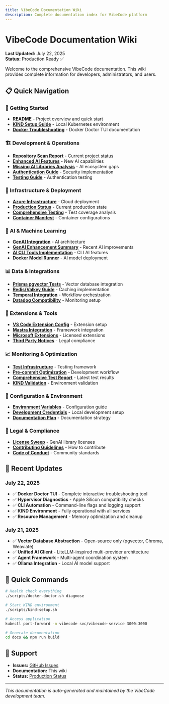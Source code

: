```yaml
---
title: VibeCode Documentation Wiki
description: Complete documentation index for VibeCode platform
---
```


# VibeCode Documentation Wiki

**Last Updated:** July 22, 2025  
**Status:** Production Ready ✅

Welcome to the comprehensive VibeCode documentation. This wiki provides complete information for developers, administrators, and users.

## 📋 Quick Navigation

### 🚀 Getting Started
- **[README](README.md)** - Project overview and quick start
- **[KIND Setup Guide](KIND_TROUBLESHOOTING_GUIDE.md)** - Local Kubernetes environment
- **[Docker Troubleshooting](DOCKER_TROUBLESHOOTING_SUMMARY.md)** - Docker Doctor TUI documentation

### 🏗️ Development & Operations
- **[Repository Scan Report](REPOSITORY_SCAN_REPORT_JULY_2025.md)** - Current project status
- **[Enhanced AI Features](ENHANCED_AI_FEATURES.md)** - New AI capabilities
- **[Missing AI Libraries Analysis](MISSING_AI_LIBRARIES_ANALYSIS.md)** - AI ecosystem gaps
- **[Authentication Guide](AUTHENTICATION_SUMMARY.md)** - Security implementation
- **[Testing Guide](AUTHENTICATION_TESTING_GUIDE.md)** - Authentication testing

### 🔧 Infrastructure & Deployment
- **[Azure Infrastructure](AZURE_INFRASTRUCTURE_SUMMARY.md)** - Cloud deployment
- **[Production Status](PRODUCTION_STATUS_REPORT.md)** - Current production state
- **[Comprehensive Testing](COMPREHENSIVE_TESTING_ASSESSMENT.md)** - Test coverage analysis
- **[Container Manifest](CONTAINER_MANIFEST.md)** - Container configurations

### 🤖 AI & Machine Learning
- **[GenAI Integration](GENAI_INTEGRATION_ARCHITECTURE.md)** - AI architecture
- **[GenAI Enhancement Summary](GENAI_ENHANCEMENT_SUMMARY.md)** - Recent AI improvements
- **[AI CLI Tools Implementation](AI_CLI_TOOLS_IMPLEMENTATION_SUMMARY.md)** - CLI AI features
- **[Docker Model Runner](DOCKER_MODEL_RUNNER_SETUP.md)** - AI model deployment

### 📊 Data & Integrations
- **[Prisma pgvector Tests](PRISMA_PGVECTOR_TEST_RESULTS.md)** - Vector database integration
- **[Redis/Valkey Guide](REDIS_VALKEY_INTEGRATION_GUIDE.md)** - Caching implementation
- **[Temporal Integration](TEMPORAL_INTEGRATION_SUMMARY.md)** - Workflow orchestration
- **[Datadog Compatibility](DATADOG_COMPATIBILITY_SUMMARY.md)** - Monitoring setup

### 🔌 Extensions & Tools
- **[VS Code Extension Config](VSCODE_EXTENSION_CONFIGURATION.md)** - Extension setup
- **[Mastra Integration](MASTRA_INTEGRATION_GUIDE.md)** - Framework integration
- **[Microsoft Extensions](MICROSOFT_VSCODE_EXTENSIONS_MIT_BSD.md)** - Licensed extensions
- **[Third Party Notices](THIRD_PARTY_NOTICES_EXTENSIONS.md)** - Legal compliance

### 📈 Monitoring & Optimization
- **[Test Infrastructure](TEST_INFRASTRUCTURE_SUMMARY.md)** - Testing framework
- **[Pre-commit Optimization](PRECOMMIT_OPTIMIZATION_SUMMARY.md)** - Development workflow
- **[Comprehensive Test Report](COMPREHENSIVE_TEST_REPORT.md)** - Latest test results
- **[KIND Validation](KIND_VALIDATION_REPORT.md)** - Environment validation

### 📝 Configuration & Environment
- **[Environment Variables](ENV_VARIABLES.md)** - Configuration guide
- **[Development Credentials](DEVELOPMENT_CREDENTIALS.md)** - Local development setup
- **[Documentation Plan](DOCS_CONSOLIDATION_PLAN.md)** - Documentation strategy

### 📜 Legal & Compliance
- **[License Sweep](LICENSE_SWEEP_GENAI_LIBRARIES.md)** - GenAI library licenses
- **[Contributing Guidelines](CONTRIBUTING.md)** - How to contribute
- **[Code of Conduct](CODE_OF_CONDUCT.md)** - Community standards

## 🔄 Recent Updates

### July 22, 2025
- ✅ **Docker Doctor TUI** - Complete interactive troubleshooting tool
- ✅ **Hypervisor Diagnostics** - Apple Silicon compatibility checks
- ✅ **CLI Automation** - Command-line flags and logging support
- ✅ **KIND Environment** - Fully operational with all services
- ✅ **Resource Management** - Memory optimization and cleanup

### July 21, 2025
- ✅ **Vector Database Abstraction** - Open-source only (pgvector, Chroma, Weaviate)
- ✅ **Unified AI Client** - LiteLLM-inspired multi-provider architecture
- ✅ **Agent Framework** - Multi-agent coordination system
- ✅ **Ollama Integration** - Local AI model support

## 🏃 Quick Commands

```bash
# Health check everything
./scripts/docker-doctor.sh diagnose

# Start KIND environment
./scripts/kind-setup.sh

# Access application
kubectl port-forward -n vibecode svc/vibecode-service 3000:3000

# Generate documentation
cd docs && npm run build
```

## 📧 Support

- **Issues:** [GitHub Issues](https://github.com/vibecode/webgui/issues)
- **Documentation:** This wiki
- **Status:** [Production Status](PRODUCTION_STATUS_REPORT.md)

---

*This documentation is auto-generated and maintained by the VibeCode development team.*